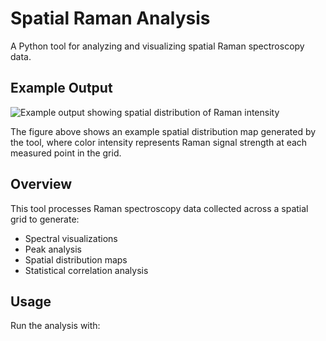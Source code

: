 # Spatial Raman Analysis

A Python tool for analyzing and visualizing spatial Raman spectroscopy data.


## Example Output

![Example output showing spatial distribution of Raman intensity](figures/example.png)

The figure above shows an example spatial distribution map generated by the tool, where color intensity represents Raman signal strength at each measured point in the grid.


## Overview

This tool processes Raman spectroscopy data collected across a spatial grid to generate:

- Spectral visualizations
- Peak analysis
- Spatial distribution maps
- Statistical correlation analysis


## Usage

Run the analysis with:



